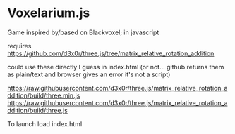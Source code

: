 # Voxelarium.js
Game inspired by/based on Blackvoxel; in javascript

requires 
   https://github.com/d3x0r/three.js/tree/matrix_relative_rotation_addition
   
could use these directly I guess in  index.html  (or not... github returns them as plain/text and browser gives an error it's not a script)

   https://raw.githubusercontent.com/d3x0r/three.js/matrix_relative_rotation_addition/build/three.min.js
   https://raw.githubusercontent.com/d3x0r/three.js/matrix_relative_rotation_addition/build/three.js
   
To launch load index.html



